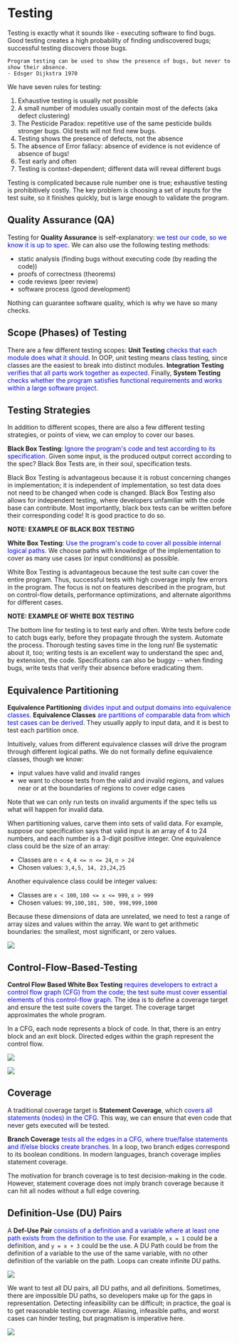 # Testing
Testing is exactly what it sounds like - executing software to find bugs.  Good testing creates a high probability of finding undiscovered bugs; successful testing discovers those bugs.

    Program testing can be used to show the presence of bugs, but never to show their absence.
    - Edsger Dijkstra 1970

We have seven rules for testing:

1.  Exhaustive testing is usually not possible
2.  A small number of modules usually contain most of the defects (aka defect clustering)
3.  The Pesticide Paradox: repetitive use of the same pesticide builds stronger bugs.  Old tests will not find new bugs.
4.  Testing shows the presence of defects, not the absence
5.  The absence of Error fallacy: absence of evidence is not evidence of absence of bugs!
6.  Test early and often
7.  Testing is context-dependent; different data will reveal different bugs

Testing is complicated because rule number one is true; exhaustive testing is prohibitively costly.  The key problem is choosing a set of inputs for the test suite, so it finishes quickly, but is large enough to validate the program.

## Quality Assurance (QA)
Testing for **Quality Assurance** is self-explanatory: <span style="color:blue;">we test our code, so we know it is up to spec</span>.  We can also use the following testing methods:

- static analysis (finding bugs without executing code (by reading the code))
- proofs of correctness (theorems)
- code reviews (peer review)
- software process (good development)

Nothing can guarantee software quality, which is why we have so many checks.  

## Scope (Phases) of Testing
There are a few different testing scopes: **Unit Testing** <span style="color:blue;">checks that each module does what it should</span>.  In OOP, unit testing means class testing, since classes are the easiest to break into distinct modules.  **Integration Testing** <span style="color:blue;">verifies that all parts work together as expected</span>.  Finally, **System Testing** <span style="color:blue;">checks whether the program satisfies functional requirements and works within a large software project</span>.

## Testing Strategies
In addition to different scopes, there are also a few different testing strategies, or points of view, we can employ to cover our bases.

**Black Box Testing**: <span style="color:blue;">Ignore the program's code and test according to its specification</span>.  Given some input, is the produced output correct according to the spec?  Black Box Tests are, in their soul, specification tests.

Black Box Testing is advantageous because it is robust concerning changes in implementation; it is independent of implementation, so test data does not need to be changed when code is changed.  Black Box Testing also allows for independent testing, where developers unfamiliar with the code base can contribute.  Most importantly, black box tests can be written before their corresponding code!  It is good practice to do so.

**NOTE: EXAMPLE OF BLACK BOX TESTING**

**White Box Testing**: <span style="color:blue;">Use the program's code to cover all possible internal logical paths</span>.  We choose paths with knowledge of the implementation to cover as many use cases (or input conditions) as possible.

White Box Testing is advantageous because the test suite can cover the entire program.  Thus, successful tests with high coverage imply few errors in the program.  The focus is not on features described in the program, but on control-flow details, performance optimizations, and alternate algorithms for different cases.

**NOTE: EXAMPLE OF WHITE BOX TESTING**

The bottom line for testing is to test early and often.  Write tests before code to catch bugs early, before they propagate through the system.  Automate the process.  Thorough testing saves time in the long run!  Be systematic about it, too; writing tests is an excellent way to understand the spec and, by extension, the code.  Specifications can also be buggy -- when finding bugs, write tests that verify their absence before eradicating them.

## Equivalence Partitioning
**Equivalence Partitioning** <span style="color:blue;">divides input and output domains into equivalence classes</span>.  **Equivalence Classes** <span style="color:blue;">are partitions of comparable data from which test cases can be derived</span>.  They usually apply to input data, and it is best to test each partition once.

Intuitively, values from different equivalence classes will drive the program through different logical paths.  We do not formally define equivalence classes, though we know:

- input values have valid and invalid ranges
- we want to choose tests from the valid and invalid regions, and values near or at the boundaries of regions to cover edge cases

Note that we can only run tests on invalid arguments if the spec tells us what will happen for invalid data.

When partitioning values, carve them into sets of valid data.  For example, suppose our specification says that valid input is an array of 4 to 24 numbers, and each number is a 3-digit positive integer.  One equivalence class could be the size of an array:

- Classes are `n < 4`, `4 <= n <= 24`, `n > 24`
- Chosen values: `3,4,5, 14, 23,24,25`

Another equivalence class could be integer values:

- Classes are `x < 100`, `100 <= x <= 999`, `x > 999`
- Chosen values: `99,100,101, 500, 998,999,1000`

Because these dimensions of data are unrelated, we need to test a range of array sizes and values within the array.  We want to get arithmetic boundaries: the smallest, most significant, or zero values.

![](images/eqpartition.png)

## Control-Flow-Based-Testing
**Control Flow Based White Box Testing** <span style="color:blue;">requires developers to extract a control flow graph (CFG) from the code; the test suite must cover essential elements of this control-flow graph</span>.  The idea is to define a coverage target and ensure the test suite covers the target.  The coverage target approximates the whole program.

In a CFG, each node represents a block of code.  In that, there is an entry block and an exit block.  Directed edges within the graph represent the control flow.

![](images/if.png)

![](images/else.png)

## Coverage
A traditional coverage target is **Statement Coverage**, which c<span style="color:blue;">overs all statements (nodes) in the CFG</span>.  This way, we can ensure that even code that never gets executed will be tested.

**Branch Coverage** <span style="color:blue;">tests all the edges in a CFG, where true/false statements and if/else blocks create branches</span>.  In a loop, two branch edges correspond to its boolean conditions.  In modern languages, branch coverage implies statement coverage.

The motivation for branch coverage is to test decision-making in the code.  However, statement coverage does not imply branch coverage because it can hit all nodes without a full edge covering.

## Definition-Use (DU) Pairs
A **Def-Use Pair** <span style="color:blue;">consists of a definition and a variable where at least one path exists from the definition to the use</span>.  For example, `x = 1` could be a definition, and `y = x + 3` could be the use.  A DU Path could be from the definition of a variable to the use of the same variable, with no other definition of the variable on the path.  Loops can create infinite DU paths.

![](images/du.png)

We want to test all DU pairs, all DU paths, and all definitions.  Sometimes, there are impossible DU paths, so developers make up for the gaps in representation.  Detecting infeasibility can be difficult; in practice, the goal is to get reasonable testing coverage.  Aliasing, infeasible paths, and worst cases can hinder testing, but pragmatism is imperative here.

![](images/infeasible.png)
